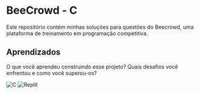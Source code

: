 # BeeCrowd - C

Este repositório contém minhas soluções para questões do Beecrowd, uma plataforma de treinamento em programação competitiva.


## Aprendizados

O que você aprendeu construindo esse projeto? Quais desafios você enfrentou e como você superou-os?

![C](https://img.shields.io/badge/c-%2300599C.svg?style=for-the-badge&logo=c&logoColor=white)
![Replit](https://img.shields.io/badge/Replit-DD1200?style=for-the-badge&logo=Replit&logoColor=white)
